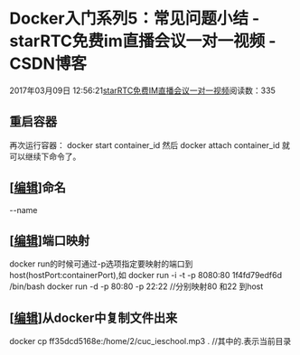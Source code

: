 # Docker入门系列5：常见问题小结 - starRTC免费im直播会议一对一视频 - CSDN博客
2017年03月09日 12:56:21[starRTC免费IM直播会议一对一视频](https://me.csdn.net/elesos)阅读数：335
## 重启容器
再次运行容器：
docker start container_id
然后
docker attach container_id
就可以继续下命令了。
## [[编辑](http://192.168.1.100/elesos_com/index.php?title=Docker%E5%85%A5%E9%97%A8%E7%B3%BB%E5%88%975%EF%BC%9A%E5%B8%B8%E8%A7%81%E9%97%AE%E9%A2%98%E5%B0%8F%E7%BB%93&action=edit&section=2)]命名
--name
## [[编辑](http://192.168.1.100/elesos_com/index.php?title=Docker%E5%85%A5%E9%97%A8%E7%B3%BB%E5%88%975%EF%BC%9A%E5%B8%B8%E8%A7%81%E9%97%AE%E9%A2%98%E5%B0%8F%E7%BB%93&action=edit&section=3)]端口映射
docker run的时候可通过-p选项指定要映射的端口到host(hostPort:containerPort),如
docker run -i -t -p 8080:80 1f4fd79edf6d /bin/bash
docker run -d -p 80:80 -p 22:22 //分别映射80 和22 到host
## [[编辑](http://192.168.1.100/elesos_com/index.php?title=Docker%E5%85%A5%E9%97%A8%E7%B3%BB%E5%88%975%EF%BC%9A%E5%B8%B8%E8%A7%81%E9%97%AE%E9%A2%98%E5%B0%8F%E7%BB%93&action=edit&section=4)]从docker中复制文件出来
docker cp ff35dcd5168e:/home/2/cuc_ieschool.mp3 .  //其中的.表示当前目录
